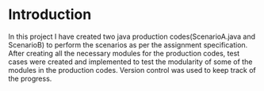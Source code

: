 # Introduction
In this project I have created two java production codes(ScenarioA.java and ScenarioB) to perform the scenarios as per the assignment specification. After creating all the necessary modules for the production codes, test cases were created and implemented to test the modularity of some of the modules in the production codes. Version control was used to keep track of the progress.